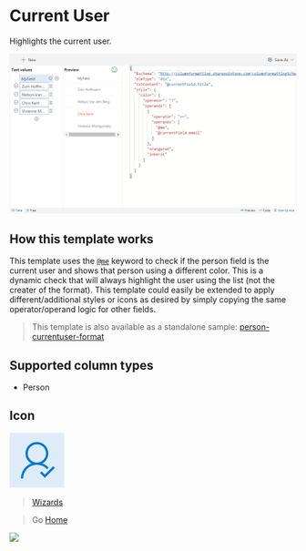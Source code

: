 # Current User

Highlights the current user.

![Current User Wizard](../assets/WizardCurrentUser.png)

## How this template works

This template uses the [`@me`](https://docs.microsoft.com/en-us/sharepoint/dev/declarative-customization/column-formatting#me) keyword to check if the person field is the current user and shows that person using a different color. This is a dynamic check that will always highlight the user using the list (not the creater of the format). This template could easily be extended to apply different/additional styles or icons as desired by simply copying the same operator/operand logic for other fields.

> This template is also available as a standalone sample: [person-currentuser-format](https://github.com/SharePoint/sp-dev-column-formatting/tree/master/samples/person-currentuser-format)

## Supported column types
- Person

## Icon

![Icon](../assets/icons/ReminderPerson.png)

> [Wizards](./index.md)

> Go [Home](../index.md)

![](https://telemetry.sharepointpnp.com/sp-dev-solutions/solutions/ColumnFormatter/wiki/Wizards/CurrentUser)